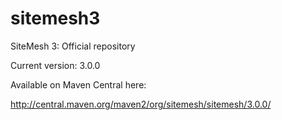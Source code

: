 sitemesh3
=========

SiteMesh 3: Official repository

Current version: 3.0.0

Available on Maven Central here:

http://central.maven.org/maven2/org/sitemesh/sitemesh/3.0.0/
